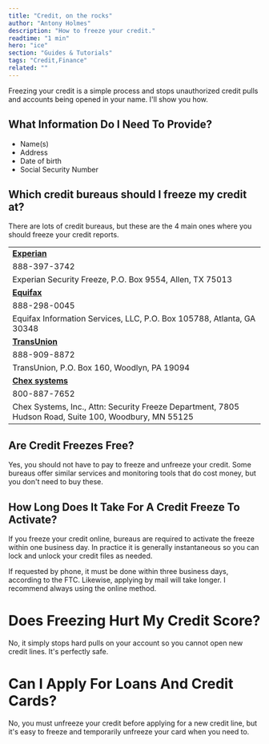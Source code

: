 ```yaml
---
title: "Credit, on the rocks"
author: "Antony Holmes"
description: "How to freeze your credit."
readtime: "1 min"
hero: "ice"
section: "Guides & Tutorials"
tags: "Credit,Finance"
related: ""
---
```


Freezing your credit is a simple process and stops unauthorized credit pulls and accounts being opened in your name. I'll show you how.

<!-- end -->

## What Information Do I Need To Provide?

- Name(s)
- Address
- Date of birth
- Social Security Number

## Which credit bureaus should I freeze my credit at?

There are lots of credit bureaus, but these are the 4 main ones where you should freeze your credit reports.

<table>
<tbody>
<tr>
    <td style="font-weight: bold"><a href="https://www.experian.com/freeze/center.html">Experian</a></td>
</tr>
<tr>
    <td>888-397-3742</td>
</tr>
<tr>
    <td>Experian Security Freeze, P.O. Box 9554, Allen, TX 75013</td>
</tr>
<tr>
    <td style="font-weight: bold"><a href="https://www.equifax.com/personal/credit-report-services/credit-freeze/">Equifax</a></td>
</tr>
<tr>
    <td>888-298-0045</td>
</tr>
<tr>
    <td>Equifax Information Services, LLC, P.O. Box 105788, Atlanta, GA 30348</td>
</tr>
<tr>
    <td style="font-weight: bold"><a href="https://www.transunion.com/credit-freeze">TransUnion</a></td>
</tr>
<tr>
    <td>888-909-8872</td>
</tr>
<tr>
    <td>TransUnion, P.O. Box 160, Woodlyn, PA 19094</td>
</tr>
<tr>
    <td style="font-weight: bold"><a href="https://www.chexsystems.com/web/chexsystems/consumerdebit/page/securityfreeze/placefreeze/">Chex systems</a></td>
</tr>
<tr>
    <td>800-887-7652</td>
</tr>
<tr>
    <td>Chex Systems, Inc., Attn: Security Freeze Department, 7805 Hudson Road, Suite 100, Woodbury, MN 55125</td>
</tr>
</tbody>
</table>

## Are Credit Freezes Free?

Yes, you should not have to pay to freeze and unfreeze your credit. Some bureaus offer similar services and monitoring tools that do
cost money, but you don't need to buy these.

## How Long Does It Take For A Credit Freeze To Activate?

If you freeze your credit online, bureaus are required to activate the freeze within one business day. In practice it is generally instantaneous so you can lock and unlock your credit files as needed.

If requested by phone, it must be done within three business days, according to the FTC. Likewise, applying by mail will take longer. I recommend always using the online method.

# Does Freezing Hurt My Credit Score?

No, it simply stops hard pulls on your account so you cannot open new credit lines. It's perfectly safe.

# Can I Apply For Loans And Credit Cards?

No, you must unfreeze your credit before applying for a new credit line, but it's easy to freeze and temporarily unfreeze your card when you need to.
